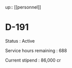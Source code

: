 ---
---
up:: [[personnel]]

# D-191

Status
: Active

Service hours remaining
: 688

Current stipend
: 86,000 cr
